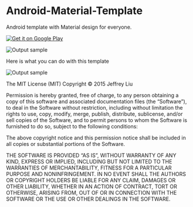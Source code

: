 # Android-Material-Template
Android template with Material design for everyone.

<a href="https://play.google.com/store/apps/details?id=com.jeffliu.androidmaterialtemplate">
  <img alt="Get it on Google Play"
       src="https://play.google.com/intl/en_us/badges/images/badge_new.png" />
</a>

![Output sample](https://github.com/jeffreyliu8/Android-Material-Template/blob/master/preview.gif)

Here is what you can do with this template

![Output sample](https://github.com/jeffreyliu8/Android-Material-Template/blob/master/preview2.gif)


The MIT License (MIT)
Copyright © 2015 Jeffrey Liu

Permission is hereby granted, free of charge, to any person obtaining a copy of this software and associated documentation files (the “Software”), to deal in the Software without restriction, including without limitation the rights to use, copy, modify, merge, publish, distribute, sublicense, and/or sell copies of the Software, and to permit persons to whom the Software is furnished to do so, subject to the following conditions:

The above copyright notice and this permission notice shall be included in all copies or substantial portions of the Software.

THE SOFTWARE IS PROVIDED “AS IS”, WITHOUT WARRANTY OF ANY KIND, EXPRESS OR IMPLIED, INCLUDING BUT NOT LIMITED TO THE WARRANTIES OF MERCHANTABILITY, FITNESS FOR A PARTICULAR PURPOSE AND NONINFRINGEMENT. IN NO EVENT SHALL THE AUTHORS OR COPYRIGHT HOLDERS BE LIABLE FOR ANY CLAIM, DAMAGES OR OTHER LIABILITY, WHETHER IN AN ACTION OF CONTRACT, TORT OR OTHERWISE, ARISING FROM, OUT OF OR IN CONNECTION WITH THE SOFTWARE OR THE USE OR OTHER DEALINGS IN THE SOFTWARE.
